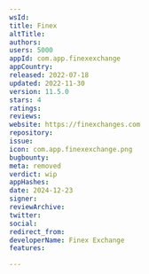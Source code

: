 ```yaml
---
wsId: 
title: Finex
altTitle: 
authors: 
users: 5000
appId: com.app.finexexchange
appCountry: 
released: 2022-07-18
updated: 2022-11-30
version: 11.5.0
stars: 4
ratings: 
reviews: 
website: https://finexchanges.com
repository: 
issue: 
icon: com.app.finexexchange.png
bugbounty: 
meta: removed
verdict: wip
appHashes: 
date: 2024-12-23
signer: 
reviewArchive: 
twitter: 
social: 
redirect_from: 
developerName: Finex Exchange
features: 

---
```


